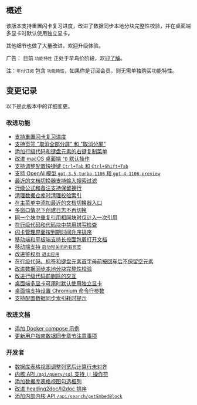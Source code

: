 ## 概述

该版本支持重置闪卡复习进度，改进了数据同步本地分块完整性校验，并在桌面端多显卡时默认使用独立显卡。

其他细节也做了大量改进，欢迎升级体验。

广告： 目前 `功能特性` 正处于早鸟价阶段，欢迎[了解](https://b3log.org/siyuan/pricing.html)。

注：`年付订阅` 包含 `功能特性`，如果你是订阅会员，则无需单独购买功能特性。

## 变更记录

以下是此版本中的详细变更。

### 改进功能

* [支持重置闪卡复习进度](https://github.com/siyuan-note/siyuan/issues/9564)
* [支持页签 "取消全部分屏" 和 "取消分屏"](https://github.com/siyuan-note/siyuan/issues/9586)
* [添加行级代码和键盘元素的右键复制菜单](https://github.com/siyuan-note/siyuan/issues/9630)
* [改进 macOS 桌面端 `^D` 默认操作](https://github.com/siyuan-note/siyuan/issues/9643)
* [支持调整配置快捷键 `Ctrl+Tab` 和 `Ctrl+Shift+Tab`](https://github.com/siyuan-note/siyuan/issues/9645)
* [支持 OpenAI 模型 `gpt-3.5-turbo-1106` 和 `gpt-4-1106-preview`](https://github.com/siyuan-note/siyuan/issues/9659)
* [最近的文档切换器支持输入搜索过滤](https://github.com/siyuan-note/siyuan/issues/9663)
* [行级公式和备注支持保留换行](https://github.com/siyuan-note/siyuan/issues/9664)
* [清理数据仓库时清理校验索引](https://github.com/siyuan-note/siyuan/issues/9665)
* [在主菜单中添加最近的文档切换器入口](https://github.com/siyuan-note/siyuan/issues/9666)
* [多窗口情况下创建日志不再切换](https://github.com/siyuan-note/siyuan/issues/9669)
* [同一个块中重复引用相同块时仅计入一次引用](https://github.com/siyuan-note/siyuan/issues/9670)
* [在行级代码和代码块中禁用拼写检查](https://github.com/siyuan-note/siyuan/issues/9672)
* [闪卡管理界面按到期时间升序排序](https://github.com/siyuan-note/siyuan/pull/9673)
* [移动端和平板端支持长按面包屑打开文档](https://github.com/siyuan-note/siyuan/issues/9674)
* [移动端支持 `启动时关闭所有页签`](https://github.com/siyuan-note/siyuan/issues/9678)
* [改进鉴权页 `退出应用`](https://github.com/siyuan-note/siyuan/issues/9680)
* [在行级代码、标签和键盘元素首字母前按回车后不保留空元素](https://github.com/siyuan-note/siyuan/issues/9682)
* [改进数据同步本地分块完整性校验](https://github.com/siyuan-note/siyuan/issues/9688)
* [改进行级代码前删除的交互](https://github.com/siyuan-note/siyuan/issues/9690)
* [桌面端多显卡可用时默认使用独立显卡](https://github.com/siyuan-note/siyuan/issues/9694)
* [桌面端支持设置 Chromium 命令行参数](https://github.com/siyuan-note/siyuan/issues/9696)
* [支持配置数据同步索引耗时提示](https://github.com/siyuan-note/siyuan/issues/9698)

### 改进文档

* [添加 Docker compose 示例](https://github.com/siyuan-note/siyuan/pull/9679)
* [更新用户指南数据同步章节注意事项](https://github.com/siyuan-note/siyuan/issues/9699)

### 开发者

* [数据库表格视图调整列宽后计算行未对齐](https://github.com/siyuan-note/siyuan/issues/9660)
* [内核 API `/api/query/sql` 支持 `||` 操作符](https://github.com/siyuan-note/siyuan/issues/9662)
* [添加数据库表格视图勾选框列](https://github.com/siyuan-note/siyuan/issues/9667)
* [改进 heading2doc/li2doc 排序](https://github.com/siyuan-note/siyuan/issues/9668)
* [添加内部内核 API `/api/search/getEmbedBlock`](https://github.com/siyuan-note/siyuan/issues/9681)
